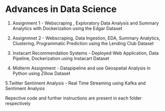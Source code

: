 # Advances in Data Science

1. Assignment 1 - Webscraping , Exploratory Data Analysis and Summary Analytics with Dockerization
using the Edgar Dataset

2. Assignmnet 2 - Webscraping, Data Ingestion, EDA, Summary Analytics, Clustering, Programmatic Prediction
using the Lending Club Dataset

3. Instacart Recommendation Systems - Deployed Web Application, Data Pipeline, Dockerization using Instacart Dataset

4. Midterm Assignment - Datapipeline and use Geospatial Analysis in Python  using Zillow Dataset

5.Twitter Sentiment Analysis - Real Time Streaming using Kafka and Sentiment Analysis

Repective code and further instructions are present in each folder respectively
